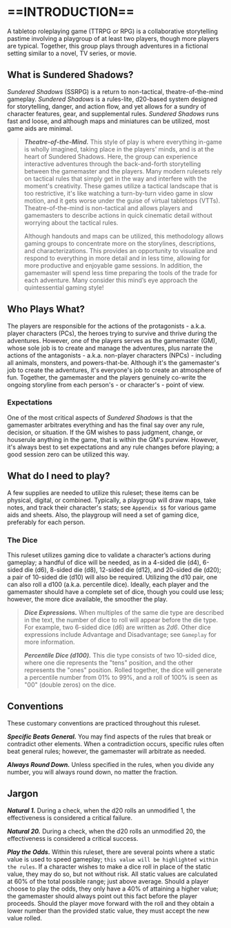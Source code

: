 # ==INTRODUCTION==

A tabletop roleplaying game (TTRPG or RPG) is a collaborative storytelling pastime involving a playgroup of at least two players, though more players are typical. Together, this group plays through adventures in a fictional setting similar to a novel, TV series, or movie.

## What is Sundered Shadows?

*Sundered Shadows* (SSRPG) is a return to non-tactical, theatre-of-the-mind gameplay. *Sundered Shadows* is a rules-lite, d20-based system designed for storytelling, danger, and action flow, and yet allows for a sundry of character features, gear, and supplemental rules. *Sundered Shadows* runs fast and loose, and although maps and miniatures can be utilized, most game aids are minimal.

> ***Theatre-of-the-Mind.*** This style of play is where everything in-game is wholly imagined, taking place in the players' minds, and is at the heart of Sundered Shadows. Here, the group can experience interactive adventures through the back-and-forth storytelling between the gamemaster and the players. Many modern rulesets rely on tactical rules that simply get in the way and interfere with the moment's creativity. These games utilize a tactical landscape that is too restrictive, it's like watching a turn-by-turn video game in slow motion, and it gets worse under the guise of virtual tabletops (VTTs). Theatre-of-the-mind is non-tactical and allows players and gamemasters to describe actions in quick cinematic detail without worrying about the tactical rules.
>
> Although handouts and maps can be utilized, this methodology allows gaming groups to concentrate more on the storylines, descriptions, and characterizations. This provides an opportunity to visualize and respond to everything in more detail and in less time, allowing for more productive and enjoyable game sessions. In addition, the gamemaster will spend less time preparing the tools of the trade for each adventure. Many consider this mind’s eye approach the quintessential gaming style!

## Who Plays What?

The players are responsible for the actions of the protagonists - a.k.a. player characters (PCs), the heroes trying to survive and thrive during the adventures. However, one of the players serves as the gamemaster (GM), whose sole job is to create and manage the adventures, plus narrate the actions of the antagonists - a.k.a. non-player characters (NPCs) - including all animals, monsters, and powers-that-be. Although it's the gamemaster's job to create the adventures, it's everyone's job to create an atmosphere of fun. Together, the gamemaster and the players genuinely co-write the ongoing storyline from each person's - or character's - point of view.

### Expectations

One of the most critical aspects of *Sundered Shadows* is that the gamemaster arbitrates everything and has the final say over any rule, decision, or situation. If the GM wishes to pass judgment, change, or houserule anything in the game, that is within the GM's purview. However, it's always best to set expectations and any rule changes before playing; a good session zero can be utilized this way.

## What do I need to play?

A few supplies are needed to utilize this ruleset; these items can be physical, digital, or combined. Typically, a playgroup will draw maps, take notes, and track their character's stats; see `Appendix $$` for various game aids and sheets. Also, the playgroup will need a set of gaming dice, preferably for each person.

### The Dice

This ruleset utilizes gaming dice to validate a character’s actions during gameplay; a handful of dice will be needed, as in a 4-sided die (d4), 6-sided die (d6), 8-sided die (d8), 12-sided die (d12), and 20-sided die (d20); a pair of 10-sided die (d10) will also be required. Utilizing the d10 pair, one can also roll a d100 (a.k.a. percentile dice). Ideally, each player and the gamemaster should have a complete set of dice, though you could use less; however, the more dice available, the smoother the play.

> ***Dice Expressions.*** When multiples of the same die type are described in the text, the number of dice to roll will appear before the die type. For example, two 6-sided dice (d6) are written as *2d6*. Other dice expressions include Advantage and Disadvantage; see `Gameplay` for more information.
>
> ***Percentile Dice (d100).*** This die type consists of two 10-sided dice, where one die represents the "tens" position, and the other represents the "ones" position. Rolled together, the dice will generate a percentile number from 01% to 99%, and a roll of 100% is seen as "00" (double zeros) on the dice.

## Conventions

These customary conventions are practiced throughout this ruleset.

***Specific Beats General.*** You may find aspects of the rules that break or contradict other elements. When a contradiction occurs, specific rules often beat general rules; however, the gamemaster will arbitrate as needed.

***Always Round Down.*** Unless specified in the rules, when you divide any number, you will always round down, no matter the fraction.

## Jargon

***Natural 1.*** During a check, when the d20 rolls an unmodified 1, the effectiveness is considered a critical failure.

***Natural 20.*** During a check, when the d20 rolls an unmodified 20, the effectiveness is considered a critical success.

***Play the Odds.*** Within this ruleset, there are several points where a static value is used to speed gameplay; `this value will be highlighted within the rules`. If a character wishes to make a dice roll in place of the static value, they may do so, but not without risk. All static values are calculated at 60% of the total possible range; just above average. Should a player choose to play the odds, they only have a 40% of attaining a higher value; the gamemaster should always point out this fact before the player proceeds. Should the player move forward with the roll and they obtain a lower number than the provided static value, they must accept the new value rolled. <!--Can a player circumvent this with Inspiration?-->
